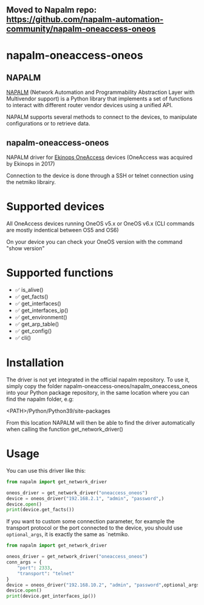 ## Moved to Napalm repo: https://github.com/napalm-automation-community/napalm-oneaccess-oneos

# napalm-oneaccess-oneos

## NAPALM

[NAPALM](https://napalm.readthedocs.io/en/latest/) (Network Automation and Programmability Abstraction Layer with Multivendor support) is a Python library that implements a set of functions to interact with different router vendor devices using a unified API.

NAPALM supports several methods to connect to the devices, to manipulate configurations or to retrieve data.

## napalm-oneaccess-oneos

NAPALM driver for [Ekinops OneAccess](https://www.ekinops.com/products-services/products/oneaccess) devices
(OneAccess was acquired by Ekinops in 2017)

Connection to the device is done through a SSH or telnet connection using the netmiko librairy.

# Supported devices

All OneAccess devices running OneOS v5.x or OneOS v6.x
(CLI commands are mostly indentical between OS5 and OS6)

On your device you can check your OneOS version with the command "show version"


# Supported functions

- :white_check_mark: is_alive()
- :white_check_mark: get_facts()
- :white_check_mark: get_interfaces()
- :white_check_mark: get_interfaces_ip()
- :white_check_mark: get_environment()
- :white_check_mark: get_arp_table()
- :white_check_mark: get_config()
- :white_check_mark: cli()

# Installation
The driver is not yet integrated in the official napalm repository.
To use it, simply copy the folder napalm-oneaccess-oneos/napalm_oneaccess_oneos
into your Python package repository, in the same location where you can find the napalm folder, e.g:

\<PATH>/Python/Python39/site-packages

From this location NAPALM will then be able to find the driver automatically when calling the
function get_network_driver()

# Usage

You can use this driver like this:

```python
from napalm import get_network_driver

oneos_driver = get_network_driver("oneaccess_oneos")
device = oneos_driver("192.168.2.1", "admin", "password",)
device.open()
print(device.get_facts())
```

If you want to custom some connection parameter, for example the transport protocol or the port connected to the device, you should use `optional_args`, it is exactly the same as `netmiko.

```python
from napalm import get_network_driver

oneos_driver = get_network_driver("oneaccess_oneos")
conn_args = {
    "port": 2333,
    "transport": "telnet"
}
device = oneos_driver("192.168.10.2", "admin", "password",optional_args=conn_args)
device.open()
print(device.get_interfaces_ip())
```
